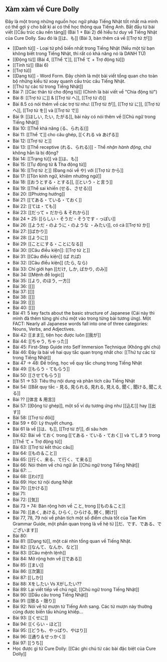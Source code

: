 ## Xàm xàm về Cure Dolly

Đây là một trong những nguồn học ngữ pháp Tiếng Nhật tốt nhất mà mình có thể gợi ý cho bất kì ai có thể học thông qua Tiếng Anh. Bắt đầu từ bài viết [[Cấu trúc câu nền tảng]] (Bài 1 + Bài 2) để hiểu tư duy về Tiếng Nhật của Cure Dolly. Sau đó là [[は、も]] (Bài 3, bàn thêm cả về [[Trợ từ が]])

- [[Danh từ]] - Loại từ phổ biến nhất trong Tiếng Nhật (Nếu một từ bạn không biết trong Tiếng Nhật, thì rất có khả năng nó là DANH TỪ)
- [[Động từ]] (Bài 4, [[Thể て]], [[Thể て + Trợ động từ]])
- [[Tính từ]] (Bài 6)
- [[Trợ từ]]
- [[Dạng từ]] - Word Form. Đây chính là một bài viết tổng quan cho toàn bộ những kiểu từ xoay quanh cấu trúc câu Tiếng Nhật.
- [[Thứ tự các từ trong Tiếng Nhật]]
- Bài 7: [[Các thân từ cho động từ]] (Chính là bài viết về "Chia động từ")
- Bài 8: [[Trợ từ に]] & [[Trợ từ へ]], [[Trợ từ の]]
- Bài 8.5 có nói thêm về các trợ từ như: [[Trợ từ が]], [[Trợ từ に]], [[Trợ từ へ]], [[Trợ từ を]] và [[Trợ từ で]]
- Bài 9: [[ほしい, たい, たがる]], bài này có nói thêm về [[Chủ ngữ trong Tiếng Nhật]]
- Bài 10: [[Thể khả năng (る、られる)]]
- Bài 11: [[Thể て]] cho câu ghép, [[くれる và あげる]]
- Bài 12: [[Trợ từ と]]
- Bài 13: [[Thể receptive (れる、られる)]] - Thể *nhận hành động*, chứ không hẳn là bị động?
- Bài 14: [[Trạng từ]] và [[は、も]]
- Bài 15: [[Tự động từ & Tha động từ]]
- Bài 16: [[Trợ từ と]] (Đang nói về や) với [[Trợ từ から]]
- Bài 17: [[Tôn kính ngữ, khiêm nhường ngữ]]
- Bài 18: [[おうとする・とする]], [[という・と言う]]
- Bài 19: [[Thể sai khiến (せる、させる)]]
- Bài 20: [[Phương hướng]]
- Bài 21: [[てある・ている・ておく]]
- Bài 22: [[ては・ても]]
- Bài 23: [[だって + だから & それから]]
- Bài 24 + 25: [[らしい・そうだ・そうです・っぽい]]
- Bài 26: [[ようだ・のように・のような ・みたい]], có cả [[Trợ từ か]]
- Bài 27: [[ばかり]]
- Bài 28: [[ように]]
- Bài 29: [[ことにする・ことになる]]
- Bài 30: [[Câu điều kiện]]: [[Trợ từ と]]
- Bài 31: [[Câu điều kiện]] (ば れば)
- Bài 32: [[Câu điều kiện]] (たら, なら)
- Bài 33: Chỉ giới hạn [[だけ, しか, ばかり, のみ]]
- Bài 34: [[Mệnh đề logic]]
- Bài 35: [[より, のほう, 一方]]
- Bài 36: [[]]
- Bài 37: [[]]
- Bài 38: [[]]
- Bài 39: [[]]
- Bài 40: [[]]
- Bài 41: 5 key facts about the basic structure of Japanese (Cái này thì mình đã thêm từng ghi chú một vào trong từng bài tương ứng). Một FACT: Nearly all Japanese words fall into one of three categories: Nouns, Verbs, and Adjectives.
- Bài 42: [[まま]], tiện học được luôn [[我が]]
- Bài 44: [[ちゃう, ちゃった]]
- Bài 45: First-Step Guide into Self Immersion Technique (Không ghi chú)
- Bài 46: Đây là bài về hai quy tắc quan trọng nhất cho: [[Thứ tự các từ trong Tiếng Nhật]]
- Bài 47 -> 48: Để trống, học về quy tắc chung trong Tiếng Nhật
- Bài 49: [[もらう・てもらう]]
- Bài 50: [[させてもらう]]
- Bài 51 -> 53: Tiêu thụ nội dung và phân tích câu Tiếng Nhật
- Bài 54: [[Bất quy tắc - 見る, 見られる, 見れる, 見える, 聞く, 聞ける, 聞こえる]]
- Bài ?? [[体言 & 用言]]
- Bài 57: [[Động từ ghép]], một số ví dụ tương ứng như [[込む]] hay [[出す]]
- Bài 58: [[Trợ từ đôi]]
- Bài 59 + 60: Lý thuyết chung.
- Bài 61 là về [[は、も]], [[Trợ từ が]], đi sâu hơn
- Bài 62:  Bài về ておく trong [[てある・ている・ておく]] và てしまう trong [[Thể て + Trợ động từ]]
- Bài 63: [[Trợ từ kết thúc câu]]
- Bài 64: [[もの＆こと]]
- Bài 65: [[行く、来る、て行く、て来る]]
- Bài 66: Nói thêm về chủ ngữ ẩn [[Chủ ngữ trong Tiếng Nhật]]
- Bài 67: ...
- Bài 68: [[わけ]]
- Bài 69: Học từ nội dung Nhật
- Bài 70: [[かける]]
- Bài 71:
- Bài 72: [[気]]
- Bài 73 + 74: Bàn rộng hơn về こと, trong [[もの＆こと]]
- Bài 76: [[あく, あける, ひらく, ひらける, 開く, 開け]]
- Bài 77, 78, 79 nói về phân tích một số điểm chưa tốt của Tae Kim Grammar Guide, một phần quan trọng là về hệ từ [[だ、です、である、でございます]]
- Bài 80: 
- Bài 81: [[Dạng từ]], một cái nhìn tổng quan về Tiếng Nhật.
- Bài 82: [[なんて、なんか、など]]
- Bài 83: [[Câu mệnh lệnh]]
- Bài 84: Mở rộng hơn về [[である]]
- Bài 85: [[まい]]
- Bài 86: [[次第]]
- Bài 87: [[しか]]
- Bài 88: Xをしたい Vs Xがしたい??
- Bài 89: Lại viết tiếp về chủ ngữ, [[Chủ ngữ trong Tiếng Nhật]]
- Bài 90: [[Dấu câu trong Tiếng Nhật]]
- Bài 91: [[限る・限り]]
- Bài 92: Nói về từ mượn từ Tiếng Anh sang. Các từ mượn này thường cũng được biến tấu khủng khiếp...
- Bài 93: [[くせに]]
- Bài 94: [[くらい・ほど]]
- Bài 95: [[どうも、やっぱり、やはり]]
- Bài 96: [[通り＆せっかく]]
- Bài 97: [[うち]]
- Học được gì từ Cure Dolly: [[Các ghi chú từ các bài đặc biệt của Cure Dolly]]
